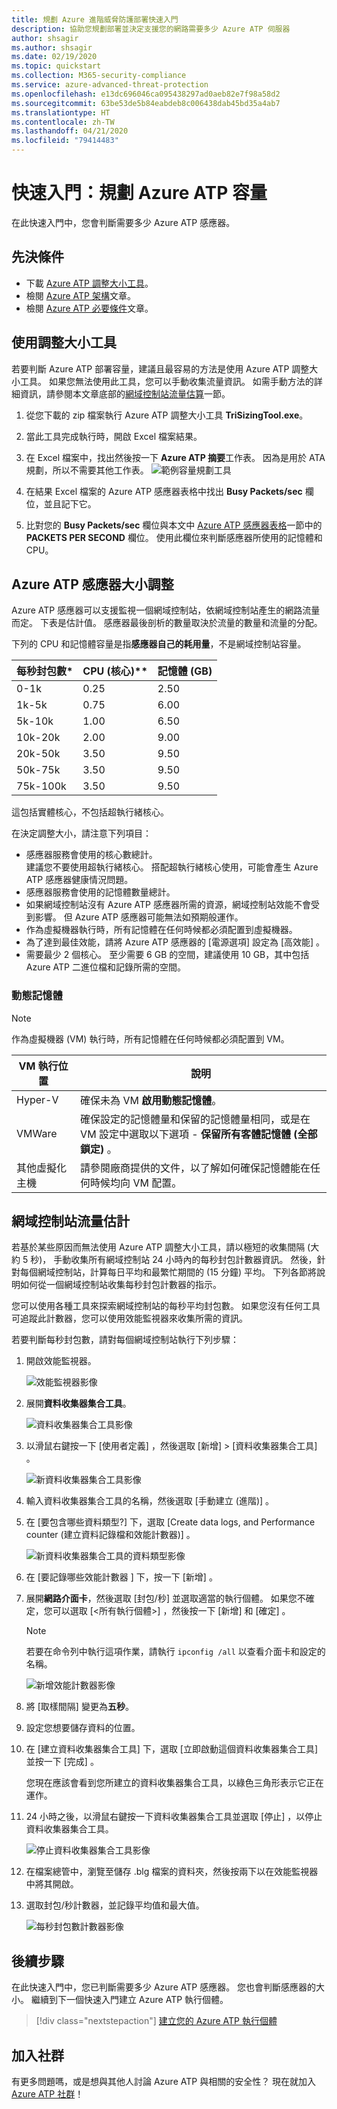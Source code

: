```yaml
---
title: 規劃 Azure 進階威脅防護部署快速入門
description: 協助您規劃部署並決定支援您的網路需要多少 Azure ATP 伺服器
author: shsagir
ms.author: shsagir
ms.date: 02/19/2020
ms.topic: quickstart
ms.collection: M365-security-compliance
ms.service: azure-advanced-threat-protection
ms.openlocfilehash: e13dc696046ca095438297ad0aeb82e7f98a58d2
ms.sourcegitcommit: 63be53de5b84eabdeb8c006438dab45bd35a4ab7
ms.translationtype: HT
ms.contentlocale: zh-TW
ms.lasthandoff: 04/21/2020
ms.locfileid: "79414483"
---
```

# <a name="quickstart-plan-capacity-for-azure-atp"></a>快速入門：規劃 Azure ATP 容量

在此快速入門中，您會判斷需要多少 Azure ATP 感應器。

## <a name="prerequisites"></a>先決條件

- 下載 [Azure ATP 調整大小工具](https://aka.ms/aatpsizingtool)。
- 檢閱 [Azure ATP 架構](atp-architecture.md)文章。
- 檢閱 [Azure ATP 必要條件](atp-prerequisites.md)文章。

## <a name="use-the-sizing-tool"></a>使用調整大小工具

若要判斷 Azure ATP 部署容量，建議且最容易的方法是使用 Azure ATP 調整大小工具。 如果您無法使用此工具，您可以手動收集流量資訊。 如需手動方法的詳細資訊，請參閱本文章底部的[網域控制站流量估算](#manual-sizing)一節。

1. 從您下載的 zip 檔案執行 Azure ATP 調整大小工具 **TriSizingTool.exe**。
1. 當此工具完成執行時，開啟 Excel 檔案結果。
1. 在 Excel 檔案中，找出然後按一下 **Azure ATP 摘要**工作表。 因為是用於 ATA 規劃，所以不需要其他工作表。
   ![範例容量規劃工具](media/capacity-tool.png)

1. 在結果 Excel 檔案的 Azure ATP 感應器表格中找出 **Busy Packets/sec** 欄位，並且記下它。
1. 比對您的 **Busy Packets/sec** 欄位與本文中 [Azure ATP 感應器表格](#sizing)一節中的 **PACKETS PER SECOND** 欄位。 使用此欄位來判斷感應器所使用的記憶體和 CPU。

## <a name="azure-atp-sensor-sizing"></a><a name="sizing"></a> Azure ATP 感應器大小調整

Azure ATP 感應器可以支援監視一個網域控制站，依網域控制站產生的網路流量而定。 下表是估計值。 感應器最後剖析的數量取決於流量的數量和流量的分配。

下列的 CPU 和記憶體容量是指**感應器自己的耗用量**，不是網域控制站容量。

|每秒封包數*|CPU (核心)**|記憶體 (GB)|
|----|----|-----|
|0-1k|0.25|2.50|
|1k-5k|0.75|6.00|
|5k-10k|1.00|6.50|
|10k-20k|2.00|9.00|
|20k-50k|3.50|9.50|
|50k-75k |3.50|9.50|
|75k-100k|3.50|9.50|

這包括實體核心，不包括超執行緒核心。

在決定調整大小，請注意下列項目：

- 感應器服務會使用的核心數總計。<br>建議您不要使用超執行緒核心。 搭配超執行緒核心使用，可能會產生 Azure ATP 感應器健康情況問題。
- 感應器服務會使用的記憶體數量總計。
- 如果網域控制站沒有 Azure ATP 感應器所需的資源，網域控制站效能不會受到影響。 但 Azure ATP 感應器可能無法如預期般運作。
- 作為虛擬機器執行時，所有記憶體在任何時候都必須配置到虛擬機器。
- 為了達到最佳效能，請將 Azure ATP 感應器的 [電源選項]  設定為 [高效能]  。
- 需要最少 2 個核心。 至少需要 6 GB 的空間，建議使用 10 GB，其中包括 Azure ATP 二進位檔和記錄所需的空間。

### <a name="dynamic-memory"></a>動態記憶體

> [!NOTE]
> 作為虛擬機器 (VM) 執行時，所有記憶體在任何時候都必須配置到 VM。

|VM 執行位置|說明|
|------------|-------------|
|Hyper-V|確保未為 VM **啟用動態記憶體**。|
|VMWare|確保設定的記憶體量和保留的記憶體量相同，或是在 VM 設定中選取以下選項 - **保留所有客體記憶體 (全部鎖定)** 。|
|其他虛擬化主機|請參閱廠商提供的文件，以了解如何確保記憶體能在任何時候均向 VM 配置。 |

## <a name="domain-controller-traffic-estimation"></a><a name="manual-sizing"></a>網域控制站流量估計

若基於某些原因而無法使用 Azure ATP 調整大小工具，請以極短的收集間隔 (大約 5 秒)， 手動收集所有網域控制站 24 小時內的每秒封包計數器資訊。 然後，針對每個網域控制站，計算每日平均和最繁忙期間的 (15 分鐘) 平均。 下列各節將說明如何從一個網域控制站收集每秒封包計數器的指示。

您可以使用各種工具來探索網域控制站的每秒平均封包數。 如果您沒有任何工具可追蹤此計數器，您可以使用效能監視器來收集所需的資訊。

若要判斷每秒封包數，請對每個網域控制站執行下列步驟：

1. 開啟效能監視器。

    ![效能監視器影像](media/atp-traffic-estimation-1.png)

1. 展開**資料收集器集合工具**。

    ![資料收集器集合工具影像](media/atp-traffic-estimation-2.png)

1. 以滑鼠右鍵按一下 [使用者定義]  ，然後選取 [新增]  &gt; [資料收集器集合工具]  。

    ![新資料收集器集合工具影像](media/atp-traffic-estimation-3.png)

1. 輸入資料收集器集合工具的名稱，然後選取 [手動建立 (進階)]  。

1. 在 [要包含哪些資料類型?]  下，選取 [Create data logs, and Performance counter (建立資料記錄檔和效能計數器)]  。

    ![新資料收集器集合工具的資料類型影像](media/atp-traffic-estimation-5.png)

1. 在 [要記錄哪些效能計數器 ]  下，按一下 [新增]  。

1. 展開**網路介面卡**，然後選取 [封包/秒]  並選取適當的執行個體。 如果您不確定，您可以選取 [&lt;所有執行個體&gt;]  ，然後按一下 [新增]  和 [確定]  。

    > [!NOTE]
    > 若要在命令列中執行這項作業，請執行 `ipconfig /all` 以查看介面卡和設定的名稱。

    ![新增效能計數器影像](media/atp-traffic-estimation-7.png)

1. 將 [取樣間隔]  變更為**五秒**。

1. 設定您想要儲存資料的位置。

1. 在 [建立資料收集器集合工具]  下，選取 [立即啟動這個資料收集器集合工具]  並按一下 [完成]  。

    您現在應該會看到您所建立的資料收集器集合工具，以綠色三角形表示它正在運作。

1. 24 小時之後，以滑鼠右鍵按一下資料收集器集合工具並選取 [停止]  ，以停止資料收集器集合工具。

    ![停止資料收集器集合工具影像](media/atp-traffic-estimation-12.png)

1. 在檔案總管中，瀏覽至儲存 .blg 檔案的資料夾，然後按兩下以在效能監視器中將其開啟。

1. 選取封包/秒計數器，並記錄平均值和最大值。

    ![每秒封包數計數器影像](media/atp-traffic-estimation-14.png)

## <a name="next-steps"></a>後續步驟

在此快速入門中，您已判斷需要多少 Azure ATP 感應器。 您也會判斷感應器的大小。 繼續到下一個快速入門建立 Azure ATP 執行個體。

> [!div class="nextstepaction"]
> [建立您的 Azure ATP 執行個體](install-atp-step1.md)

## <a name="join-the-community"></a>加入社群

有更多問題嗎，或是想與其他人討論 Azure ATP 與相關的安全性？ 現在就加入 [Azure ATP 社群](https://aka.ms/azureatpcommunity)！
